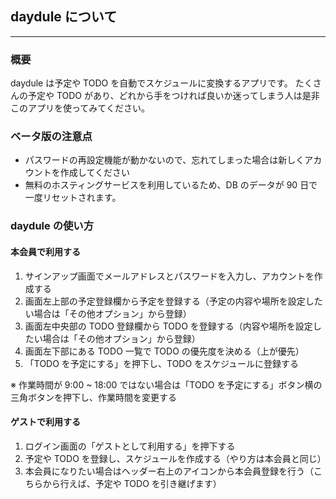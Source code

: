 ## daydule について

---

### 概要

daydule は予定や TODO を自動でスケジュールに変換するアプリです。
たくさんの予定や TODO があり、どれから手をつければ良いか迷ってしまう人は是非このアプリを使ってみてください。

### ベータ版の注意点

- パスワードの再設定機能が動かないので、忘れてしまった場合は新しくアカウントを作成してください
- 無料のホスティングサービスを利用しているため、DB のデータが 90 日で一度リセットされます。

### daydule の使い方

#### 本会員で利用する

1. サインアップ画面でメールアドレスとパスワードを入力し、アカウントを作成する
2. 画面左上部の予定登録欄から予定を登録する（予定の内容や場所を設定したい場合は「その他オプション」から登録）
3. 画面左中央部の TODO 登録欄から TODO を登録する（内容や場所を設定したい場合は「その他オプション」から登録）
4. 画面左下部にある TODO 一覧で TODO の優先度を決める（上が優先）
5. 「TODO を予定にする」を押下し、TODO をスケジュールに登録する

※ 作業時間が 9:00 ~ 18:00 ではない場合は「TODO を予定にする」ボタン横の三角ボタンを押下し、作業時間を変更する

#### ゲストで利用する

1. ログイン画面の「ゲストとして利用する」を押下する
2. 予定や TODO を登録し、スケジュールを作成する（やり方は本会員と同じ）
3. 本会員になりたい場合はヘッダー右上のアイコンから本会員登録を行う（こちらから行えば、予定や TODO を引き継げます）

